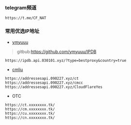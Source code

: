 ### telegram频道

```
https://t.me/CF_NAT
```

### 常用优选IP地址

* [ymyuuu](https://ipdb.api.030101.xyz/)

> gitbub:https://github.com/ymyuuu/IPDB

```
https://ipdb.api.030101.xyz/?type=bestproxy&country=true

```

* [cmliu](https://cf.090227.xyz/)

```
https://addressesapi.090227.xyz/ct
https://addressesapi.090227.xyz/cmcc
https://addressesapi.090227.xyz/CloudFlareYes
```

* OTC

```
https://ct.xxxxxxxx.tk/
https://cm.xxxxxxxx.tk/
https://cu.xxxxxxxx.tk/
https://cn.xxxxxxxx.tk/
```